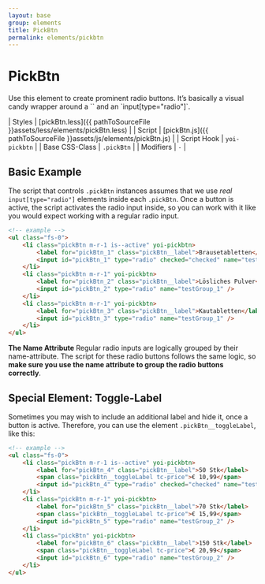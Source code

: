 ```yaml
---
layout: base
group: elements
title: PickBtn
permalink: elements/pickbtn
---
```


# PickBtn

<p class="intro">Use this element to create prominent radio buttons. It’s basically a visual candy wrapper around a `<label>` and an `input[type="radio"]`.</label>

| Styles         | [pickBtn.less]({{ pathToSourceFile }}assets/less/elements/pickBtn.less) |
| Script         | [pickBtn.js]({{ pathToSourceFile }}assets/js/elements/pickBtn.js)       |
| Script Hook    | `yoi-pickbtn`                                                           |
| Base CSS-Class | `.pickBtn`                                                              |
| Modifiers      | `-`                                                                     |

## Basic Example

The script that controls `.pickBtn` instances assumes that we use *real* `input[type="radio"]` elements inside each `.pickBtn`. Once a button is active, the script activates the radio input inside, so you can work with it like you would expect working with a regular radio input.

```html
<!-- example -->
<ul class="fs-0">
    <li class="pickBtn m-r-1 is--active" yoi-pickbtn>
        <label for="pickBtn_1" class="pickBtn__label">Brausetabletten</label>
        <input id="pickBtn_1" type="radio" checked="checked" name="testGroup_1" />
    </li>
    <li class="pickBtn m-r-1" yoi-pickbtn>
        <label for="pickBtn_2" class="pickBtn__label">Lösliches Pulver</label>
        <input id="pickBtn_2" type="radio" name="testGroup_1" />
    </li>
    <li class="pickBtn m-r-1" yoi-pickbtn>
        <label for="pickBtn_3" class="pickBtn__label">Kautabletten</label>
        <input id="pickBtn_3" type="radio" name="testGroup_1" />
    </li>
</ul>
```

<p class="hint"><b>The Name Attribute</b> Regular radio inputs are logically grouped by their name-attribute. The script for these radio buttons follows the same logic, so <b>make sure you use the name attribute to group the radio buttons correctly</b>.</p>

## Special Element: Toggle-Label

Sometimes you may wish to include an additional label and hide it, once a button is active. Therefore, you can use the element `.pickBtn__toggleLabel`, like this:

```html
<!-- example -->
<ul class="fs-0">
    <li class="pickBtn m-r-1 is--active" yoi-pickbtn>
        <label for="pickBtn_4" class="pickBtn__label">50 Stk</label>
        <span class="pickBtn__toggleLabel tc-price">€ 10,99</span>
        <input id="pickBtn_4" type="radio" checked="checked" name="testGroup_2" />
    </li>
    <li class="pickBtn m-r-1" yoi-pickbtn>
        <label for="pickBtn_5" class="pickBtn__label">70 Stk</label>
        <span class="pickBtn__toggleLabel tc-price">€ 15,99</span>
        <input id="pickBtn_5" type="radio" name="testGroup_2" />
    </li>
    <li class="pickBtn" yoi-pickbtn>
        <label for="pickBtn_6" class="pickBtn__label">150 Stk</label>
        <span class="pickBtn__toggleLabel tc-price">€ 20,99</span>
        <input id="pickBtn_6" type="radio" name="testGroup_2" />
    </li>
</ul>
```